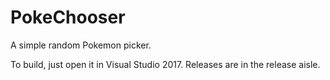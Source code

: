 # PokeChooser
A simple random Pokemon picker.

To build, just open it in Visual Studio 2017. Releases are in the release aisle.
